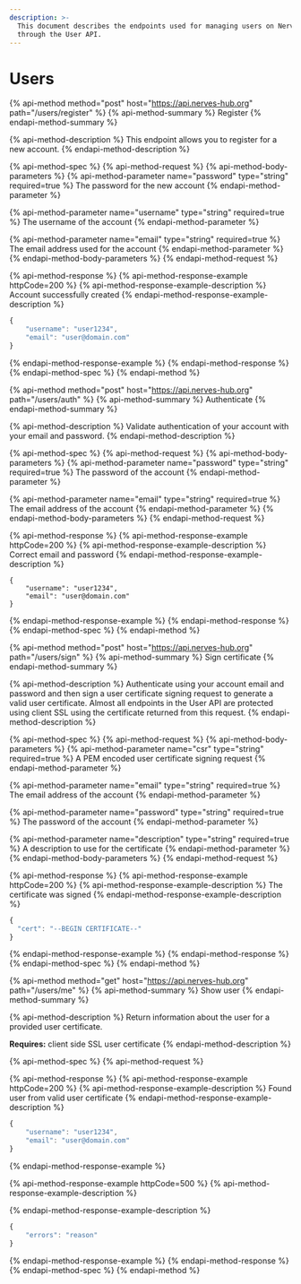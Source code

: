 ```yaml
---
description: >-
  This document describes the endpoints used for managing users on NervesHub
  through the User API.
---
```


# Users

{% api-method method="post" host="https://api.nerves-hub.org" path="/users/register" %}
{% api-method-summary %}
Register
{% endapi-method-summary %}

{% api-method-description %}
This endpoint allows you to register for a new account.
{% endapi-method-description %}

{% api-method-spec %}
{% api-method-request %}
{% api-method-body-parameters %}
{% api-method-parameter name="password" type="string" required=true %}
The password for the new account
{% endapi-method-parameter %}

{% api-method-parameter name="username" type="string" required=true %}
The username of the account
{% endapi-method-parameter %}

{% api-method-parameter name="email" type="string" required=true %}
The email address used for the account
{% endapi-method-parameter %}
{% endapi-method-body-parameters %}
{% endapi-method-request %}

{% api-method-response %}
{% api-method-response-example httpCode=200 %}
{% api-method-response-example-description %}
Account successfully created
{% endapi-method-response-example-description %}

```javascript
{
    "username": "user1234",
    "email": "user@domain.com"
}
```
{% endapi-method-response-example %}
{% endapi-method-response %}
{% endapi-method-spec %}
{% endapi-method %}

{% api-method method="post" host="https://api.nerves-hub.org" path="/users/auth" %}
{% api-method-summary %}
Authenticate
{% endapi-method-summary %}

{% api-method-description %}
Validate authentication of your account with your email and password.
{% endapi-method-description %}

{% api-method-spec %}
{% api-method-request %}
{% api-method-body-parameters %}
{% api-method-parameter name="password" type="string" required=true %}
The password of the account
{% endapi-method-parameter %}

{% api-method-parameter name="email" type="string" required=true %}
The email address of the account
{% endapi-method-parameter %}
{% endapi-method-body-parameters %}
{% endapi-method-request %}

{% api-method-response %}
{% api-method-response-example httpCode=200 %}
{% api-method-response-example-description %}
Correct email and password
{% endapi-method-response-example-description %}

```
{
    "username": "user1234",
    "email": "user@domain.com"
}
```
{% endapi-method-response-example %}
{% endapi-method-response %}
{% endapi-method-spec %}
{% endapi-method %}

{% api-method method="post" host="https://api.nerves-hub.org" path="/users/sign" %}
{% api-method-summary %}
Sign certificate
{% endapi-method-summary %}

{% api-method-description %}
Authenticate using your account email and password and then sign a user certificate signing request to generate a valid user certificate. Almost all endpoints in the User API are protected using client SSL using the certificate returned from this request.
{% endapi-method-description %}

{% api-method-spec %}
{% api-method-request %}
{% api-method-body-parameters %}
{% api-method-parameter name="csr" type="string" required=true %}
A PEM encoded user certificate signing request
{% endapi-method-parameter %}

{% api-method-parameter name="email" type="string" required=true %}
The email address of the account
{% endapi-method-parameter %}

{% api-method-parameter name="password" type="string" required=true %}
The password of the account
{% endapi-method-parameter %}

{% api-method-parameter name="description" type="string" required=true %}
A description to use for the certificate
{% endapi-method-parameter %}
{% endapi-method-body-parameters %}
{% endapi-method-request %}

{% api-method-response %}
{% api-method-response-example httpCode=200 %}
{% api-method-response-example-description %}
The certificate was signed
{% endapi-method-response-example-description %}

```javascript
{
  "cert": "--BEGIN CERTIFICATE--"
}
```
{% endapi-method-response-example %}
{% endapi-method-response %}
{% endapi-method-spec %}
{% endapi-method %}

{% api-method method="get" host="https://api.nerves-hub.org" path="/users/me" %}
{% api-method-summary %}
Show user
{% endapi-method-summary %}

{% api-method-description %}
Return information about the user for a provided user certificate.  
  
**Requires:** client side SSL user certificate
{% endapi-method-description %}

{% api-method-spec %}
{% api-method-request %}

{% api-method-response %}
{% api-method-response-example httpCode=200 %}
{% api-method-response-example-description %}
Found user from valid user certificate
{% endapi-method-response-example-description %}

```javascript
{
    "username": "user1234",
    "email": "user@domain.com"
}
```
{% endapi-method-response-example %}

{% api-method-response-example httpCode=500 %}
{% api-method-response-example-description %}

{% endapi-method-response-example-description %}

```javascript
{
    "errors": "reason"
}
```
{% endapi-method-response-example %}
{% endapi-method-response %}
{% endapi-method-spec %}
{% endapi-method %}

